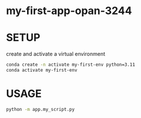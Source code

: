 # my-first-app-opan-3244

# SETUP
create and activate a virtual environment
```sh
conda create -n activate my-first-env python=3.11
conda activate my-first-env
```

# USAGE
```sh
python -m app.my_script.py
```